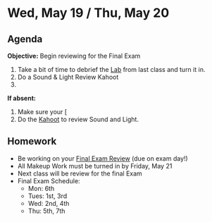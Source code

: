 Wed, May 19 / Thu, May 20
==================  
  
Agenda  
---------  
**Objective:** Begin reviewing for the Final Exam
 
 1. Take a bit of time to debrief the [Lab][lab] from last class and turn it in.
 2. Do a Sound & Light Review Kahoot
 3. 
  
**If absent:** 

1. Make sure your [
2. Do the [Kahoot][kahoot] to review Sound and Light.
  
Homework   
-------------  
- Be working on your [Final Exam Review][rev] (due on exam day!)
- All Makeup Work must be turned in by Friday, May 21
- Next class will be review for the final Exam
- Final Exam Schedule:
	- Mon: 6th
	- Tues: 1st, 3rd
	- Wed: 2nd, 4th
	- Thu: 5th, 7th

[rev]: https://avon.schoology.com/course/2624603689/materials?f=450604587
[read]: https://avon.schoology.com/course/2624603689/materials/gp/4962372229
[lab]: https://avon.schoology.com/assignment/4962614629/
[kahoot]: https://kahoot.it/challenge/07669193?challenge-id=82ea98e6-c948-415e-aaff-cb19e2b6925d_1621271365217
<!--stackedit_data:
eyJoaXN0b3J5IjpbLTI5OTg2NTgwMiwxNzk1MDk0ODg3LC0xOD
E4NjYyMjcxLC0xMDY1MzMzNTIwLC03MjAyMDEwNDQsODg0NzMy
NDAsMzUyMzAyMDk0LDQzNTUyMTE0NiwxNDMzMDY3MDY5LC0xND
UxNDE2MjEwLC02MjczODg5ODEsLTE1MDk5MjgxNTYsNjEwOTk0
ODcsMTU0ODQ0Njg0NywxOTY5MjU4MTAsLTEzMTQ3NzY3MDEsMT
E5Mjc1MDE5NCw4MzM0OTU1NSwtMzc5NzcxMjAxLDI0ODc3ODU3
N119
-->